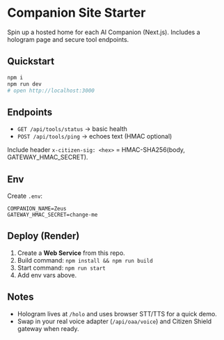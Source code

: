 # Companion Site Starter

Spin up a hosted home for each AI Companion (Next.js). Includes a hologram page and secure tool endpoints.

## Quickstart
```bash
npm i
npm run dev
# open http://localhost:3000
```

## Endpoints
- `GET /api/tools/status` → basic health
- `POST /api/tools/ping`   → echoes text (HMAC optional)

Include header `x-citizen-sig: <hex>` = HMAC-SHA256(body, GATEWAY_HMAC_SECRET).

## Env
Create `.env`:
```
COMPANION_NAME=Zeus
GATEWAY_HMAC_SECRET=change-me
```

## Deploy (Render)
1. Create a **Web Service** from this repo.
2. Build command: `npm install && npm run build`
3. Start command: `npm run start`
4. Add env vars above.

## Notes
- Hologram lives at `/holo` and uses browser STT/TTS for a quick demo.
- Swap in your real voice adapter (`/api/oaa/voice`) and Citizen Shield gateway when ready.
